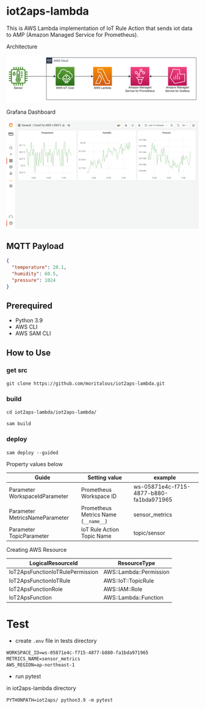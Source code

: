 # iot2aps-lambda

This is AWS Lambda implementation of IoT Rule Action that sends iot data to AMP (Amazon Managed Service for Prometheus).

Architecture

![architecture](doc/2022-04-03-10-59-54.png)


Grafana Dashboard

![Grafana Dashboard](doc/2022-04-03-11-03-08.png)


## MQTT Payload

```json
{
  "temperature": 20.1,
  "humidity": 60.5,
  "pressure": 1024
}
```


## Prerequired

* Python 3.9
* AWS CLI
* AWS SAM CLI


## How to Use

### get src

```
git clone https://github.com/moritalous/iot2aps-lambda.git
```

### build

```
cd iot2aps-lambda/iot2aps-lambda/
```

```
sam build
```

### deploy

```
sam deploy --guided
```

Property values below

| Guide | Setting value | example |
| --- | --- | --- |
| Parameter WorkspaceIdParameter | Prometheus Workspace ID | ws-05871e4c-f715-4877-b880-fa1bda971965 |
| Parameter MetricsNameParameter | Prometheus Metrics Name (`__name__`) | sensor_metrics |
| Parameter TopicParameter | IoT Rule Action Topic Name | topic/sensor |


Creating AWS Resource

| LogicalResourceId | ResourceType |
| --- | --- |
| IoT2ApsFunctionIoTRulePermission | AWS::Lambda::Permission |
| IoT2ApsFunctionIoTRule | AWS::IoT::TopicRule |
| IoT2ApsFunctionRole | AWS::IAM::Role |
| IoT2ApsFunction | AWS::Lambda::Function |

# Test

* create `.env` file in tests directory

```
WORKSPACE_ID=ws-05871e4c-f715-4877-b880-fa1bda971965
METRICS_NAME=sensor_metrics
AWS_REGION=ap-northeast-1
```

* run pytest

in iot2aps-lambda directory

```
PYTHONPATH=iot2aps/ python3.9 -m pytest
```
